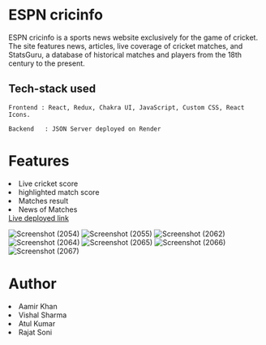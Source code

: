 <h1 fontsize="30px">ESPN cricinfo</h1>
ESPN cricinfo is a sports news website exclusively for the game of cricket. The site features news, articles, live coverage of cricket matches, and StatsGuru, a database of historical matches and players from the 18th century to the present. 


##  Tech-stack used
  
   ```
   Frontend : React, Redux, Chakra UI, JavaScript, Custom CSS, React Icons.
   
   Backend   : JSON Server deployed on Render
   ```
   
<h1>Features</h1>
<li>Live cricket score</li>
<li>highlighted match score </li>
<li>Matches result</li>
<li>News of Matches </li> 
<a href="https://ceaseless-zebra-5788.vercel.app/">Live deployed link</a>


![Screenshot (2054)](https://user-images.githubusercontent.com/101388992/209437495-e539c56c-c759-471e-b59c-6f747f00fdf7.png)
![Screenshot (2055)](https://user-images.githubusercontent.com/101388992/209437498-7b301dce-655f-4fc0-a384-146697808e9c.png)
![Screenshot (2062)](https://user-images.githubusercontent.com/101388992/209437500-034bb7d4-43bb-4d10-a10d-35e1756c837a.png)
![Screenshot (2064)](https://user-images.githubusercontent.com/101388992/209437502-7625c515-d934-47d0-9d58-0bbf1daa3d4e.png)
![Screenshot (2065)](https://user-images.githubusercontent.com/101388992/209437505-2352fa01-b018-4ad3-918f-2be31ed86816.png)
![Screenshot (2066)](https://user-images.githubusercontent.com/101388992/209437506-d49a2ae5-449b-4507-938f-79d8802f9e45.png)
![Screenshot (2067)](https://user-images.githubusercontent.com/101388992/209437514-481d67f6-6dc2-47cc-8ae9-5b179848ae2f.png)


<h1>Author</h1> 
<li>Aamir Khan</li>
<li>Vishal Sharma</li>
<li>Atul Kumar</li>
<li>Rajat Soni</li>
